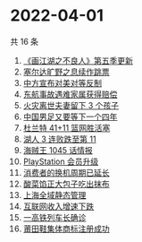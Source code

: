 # 2022-04-01

共 16 条

<!-- BEGIN ZHIHUSEARCH -->
<!-- 最后更新时间 Fri Apr 01 2022 02:12:17 GMT+0800 (China Standard Time) -->
1. [《画江湖之不良人》第五季更新](https://www.zhihu.com/search?q=画江湖之不良人)
1. [塞尔达旷野之息续作跳票](https://www.zhihu.com/search?q=塞尔达旷野之息)
1. [中方宣布对美对等反制](https://www.zhihu.com/search?q=中方宣布对美对等反制)
1. [东航事故遇难家属获得赔偿](https://www.zhihu.com/search?q=东航飞行事故遇难家属)
1. [火灾离世夫妻留下 3 个孩子](https://www.zhihu.com/search?q=南京火灾夫妻)
1. [中国男足又要等下一个四年](https://www.zhihu.com/search?q=中国男足)
1. [杜兰特 41+11 篮网胜活塞](https://www.zhihu.com/search?q=篮网)
1. [湖人 3 连败跌至第 11](https://www.zhihu.com/search?q=湖人)
1. [海贼王 1045 话情报](https://www.zhihu.com/search?q=海贼王)
1. [PlayStation 会员升级](https://www.zhihu.com/search?q=PlayStation)
1. [消费者的换机周期已延长](https://www.zhihu.com/search?q=换机)
1. [酸菜馅正大包子吃出抹布](https://www.zhihu.com/search?q=正大包子)
1. [上海全域静态管理](https://www.zhihu.com/search?q=上海全域静态管理)
1. [互联网收入增速下跌](https://www.zhihu.com/search?q=互联网收入)
1. [一高铁列车长确诊](https://www.zhihu.com/search?q=高铁列车长确诊)
1. [莆田鞋集体商标注册成功](https://www.zhihu.com/search?q=莆田鞋)
<!-- END ZHIHUSEARCH -->
